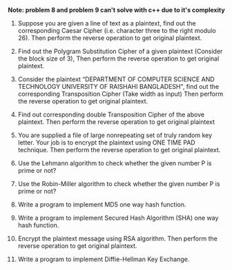 
**Note: problem 8 and problem 9 can't solve with c++ due to it's complexity**


1. Suppose you are given a line of text as a plaintext, find out the corresponding Caesar Cipher (i.e. character three to the right modulo 26). Then perform the reverse operation to get original plaintext.

2. Find out the Polygram Substitution Cipher of a given plaintext (Consider the block size of 3), Then perform the reverse operation to get original plaintext.

3. Consider the plaintext “DEPARTMENT OF COMPUTER SCIENCE AND TECHNOLOGY UNIVERSITY
OF RAISHAHI BANGLADESH", find out the corresponding Transposition Cipher (Take width as input)
Then perform the reverse operation to get original plaintext.

4. Find out corresponding double Transposition Cipher of the above plaintext. Then perform the
reverse operation to get original plaintext

5. You are supplied a file of large nonrepeating set of truly random key letter. Your job is to encrypt the plaintext using ONE TIME PAD technique. Then perform the reverse operation to get original plaintext.

6. Use the Lehmann algorithm to check whether the given number P is prime or not?

7. Use the Robin-Miller algorithm to check whether the given number P is prime or not?
8. Write a program to implement MD5 one way hash function.

9. Write a program to implement Secured Hash Algorithm (SHA) one way hash function.

10. Encrypt the plaintext message using RSA algorithm. Then perform the reverse operation to get original plaintext.

11. Write a program to implement Diffie-Hellman Key Exchange.
